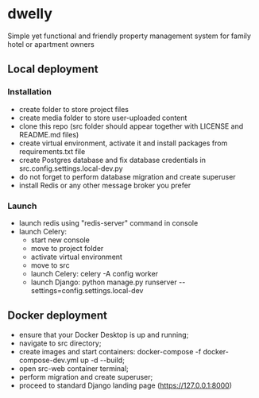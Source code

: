 # dwelly
Simple yet functional and friendly property management system for family hotel or apartment owners

## Local deployment
### Installation
- create folder to store project files
- create media folder to store user-uploaded content
- clone this repo (src folder should appear together with LICENSE and README.md files)
- create virtual environment, activate it and install packages from requirements.txt file
- create Postgres database and fix database credentials in src.config.settings.local-dev.py
- do not forget to perform database migration and create superuser
- install Redis or any other message broker you prefer

### Launch
- launch redis using "redis-server" command in console
- launch Celery:
  - start new console
  - move to project folder
  - activate virtual environment
  - move to src
  - launch Celery: celery -A config worker
  - launch Django: python manage.py runserver --settings=config.settings.local-dev


## Docker deployment
- ensure that your Docker Desktop is up and running;
- navigate to src directory;
- create images and start containers: docker-compose -f docker-compose-dev.yml up -d --build;
- open src-web container terminal;
- perform migration and create superuser;
- proceed to standard Django landing page (https://127.0.0.1:8000)